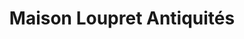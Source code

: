 ---
title: "Maison Loupret Antiquités"
url: /saint-sever/maison-loupret-antiquites/
shop: Antiquitäten
---